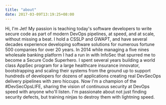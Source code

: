 ```yaml
---
title: "about"
date: 2017-03-09T13:19:25+08:00
---
```


Hi, I'm Jet! My passion is teaching today's software developers to write secure code as part of modern DevOps pipelines, at speed, and at scale, without missing a beat. I hold a CSSLP and GWAPT, and have several decades experience developing software solutions for numerous fortune 500 companies for over 20 years. In 2014 while managing a five nines wholesale banking platform I had a run in with InfoSec that spurred me to become a Secure Code Superhero. I spent several years building a world class AppSec program for a large healthcare insurance innovator, bootstrapping and scaling their systems from the ground up to support hundreds of developers for dozens of applications creating real DevSecOps delivery pipelines with zero hiccups. Now I'm a champion of the #DevSecOpsLIFE, sharing the vision of continuous security at DevOps speed with anyone who'll listen. I'm passionate about not just finding security defects, but training ninjas to destroy them with lightning speed.
